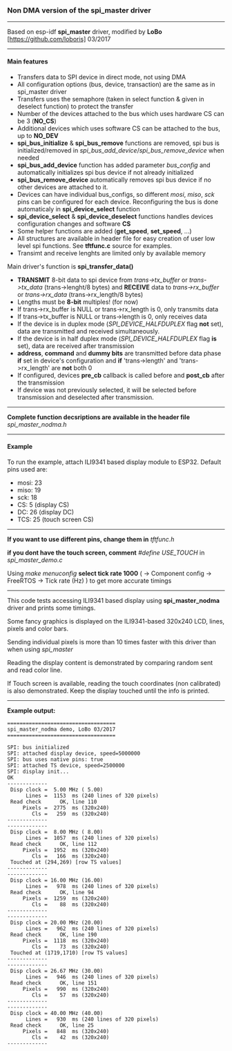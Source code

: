 
### Non DMA version of the spi_master driver

---

Based on esp-idf **spi_master** driver, modified by **LoBo** [https://github.com/loboris] 03/2017

---

#### Main features

*  Transfers data to SPI device in direct mode, not using DMA
*  All configuration options (bus, device, transaction) are the same as in spi_master driver
*  Transfers uses the semaphore (taken in select function & given in deselect function) to protect the transfer
*  Number of the devices attached to the bus which uses hardware CS can be 3 (**NO_CS**)
*  Additional devices which uses software CS can be attached to the bus, up to **NO_DEV**
*  **spi_bus_initialize** & **spi_bus_remove** functions are removed, spi bus is initialized/removed in *spi_bus_add_device*/*spi_bus_remove_device* when needed
*  **spi_bus_add_device** function has added parameter *bus_config* and automatically initializes spi bus device if not already initialized
*  **spi_bus_remove_device** automatically removes spi bus device if no other devices are attached to it.
*  Devices can have individual bus_configs, so different *mosi*, *miso*, *sck* pins can be configured for each device. Reconfiguring the bus is done automaticaly in **spi_device_select** function
*  **spi_device_select** & **spi_device_deselect** functions handles devices configuration changes and software **CS**
*  Some helper functions are added (**get_speed**, **set_speed**, ...)
*  All structures are available in header file for easy creation of user low level spi functions. See **tftfunc.c** source for examples.
*  Transimt and receive lenghts are limited only by available memory

Main driver's function is **spi_transfer_data()**

*  **TRANSMIT** 8-bit data to spi device from *trans->tx_buffer* or *trans->tx_data* (trans->lenght/8 bytes) and **RECEIVE** data to *trans->rx_buffer* or *trans->rx_data* (trans->rx_length/8 bytes)
*  Lengths must be **8-bit** multiples! (for now)
*  If trans->rx_buffer is NULL or trans->rx_length is 0, only transmits data
*  If trans->tx_buffer is NULL or trans->length is 0, only receives data
*  If the device is in duplex mode (*SPI_DEVICE_HALFDUPLEX* flag **not** set), data are transmitted and received simultaneously.
*  If the device is in half duplex mode (*SPI_DEVICE_HALFDUPLEX* flag **is** set), data are received after transmission
*  **address**, **command** and **dummy bits** are transmitted before data phase **if** set in device's configuration and **if** 'trans->length' and 'trans->rx_length' are **not** both 0
*  If configured, devices **pre_cb** callback is called before and **post_cb** after the transmission
*  If device was not previously selected, it will be selected before transmission and deselected after transmission.

---

**Complete function decsriptions are available in the header file** *spi_master_nodma.h*

---

#### Example

To run the example, attach ILI9341 based display module to ESP32. Default pins used are:
* mosi: 23
* miso: 19
*  sck: 18
*   CS:  5 (display CS)
*   DC: 26 (display DC)
*  TCS: 25 (touch screen CS)

---

**If you want to use different pins, change them in** *tftfunc.h*

**if you dont have the touch screen, comment** *#define USE_TOUCH* in *spi_master_demo.c*

Using *make menuconfig* **select tick rate 1000** ( → Component config → FreeRTOS → Tick rate (Hz) ) to get more accurate timings

---

This code tests accessing ILI9341 based display using **spi_master_nodma** driver and prints some timings.

Some fancy graphics is displayed on the ILI9341-based 320x240 LCD, lines, pixels and color bars.

Sending individual pixels is more than 10 times faster with this driver than when using *spi_master*
 
Reading the display content is demonstrated by comparing random sent and read color line.
 
If Touch screen is available, reading the touch coordinates (non calibrated) is also demonstrated. Keep the display touched until the info is printed.
 
---

**Example output:**

```
===================================
spi_master_nodma demo, LoBo 03/2017
===================================

SPI: bus initialized
SPI: attached display device, speed=5000000
SPI: bus uses native pins: true
SPI: attached TS device, speed=2500000
SPI: display init...
OK
-------------
 Disp clock =  5.00 MHz ( 5.00)
      Lines =  1153  ms (240 lines of 320 pixels)
 Read check      OK, line 110
     Pixels =  2775  ms (320x240)
        Cls =   259  ms (320x240)
-------------
-------------
 Disp clock =  8.00 MHz ( 8.00)
      Lines =  1057  ms (240 lines of 320 pixels)
 Read check      OK, line 112
     Pixels =  1952  ms (320x240)
        Cls =   166  ms (320x240)
 Touched at (294,269) [row TS values]
-------------
-------------
 Disp clock = 16.00 MHz (16.00)
      Lines =   978  ms (240 lines of 320 pixels)
 Read check      OK, line 94
     Pixels =  1259  ms (320x240)
        Cls =    88  ms (320x240)
-------------
-------------
 Disp clock = 20.00 MHz (20.00)
      Lines =   962  ms (240 lines of 320 pixels)
 Read check      OK, line 190
     Pixels =  1118  ms (320x240)
        Cls =    73  ms (320x240)
 Touched at (1719,1710) [row TS values]
-------------
-------------
 Disp clock = 26.67 MHz (30.00)
      Lines =   946  ms (240 lines of 320 pixels)
 Read check      OK, line 151
     Pixels =   990  ms (320x240)
        Cls =    57  ms (320x240)
-------------
-------------
 Disp clock = 40.00 MHz (40.00)
      Lines =   930  ms (240 lines of 320 pixels)
 Read check      OK, line 25
     Pixels =   848  ms (320x240)
        Cls =    42  ms (320x240)
-------------
```

